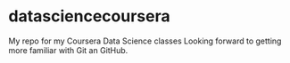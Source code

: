 # datasciencecoursera
My repo for my Coursera Data Science classes
Looking forward to getting more familiar with Git an GitHub.
